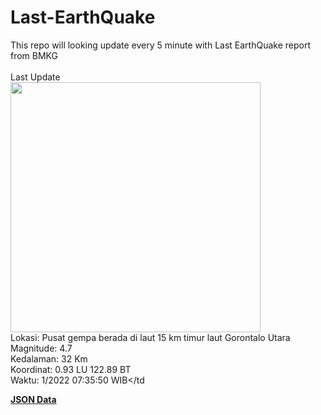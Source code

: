 # Last-EarthQuake
This repo will looking update every 5 minute with Last EarthQuake report from BMKG
<br>
<br>
Last Update
<br>
<img src="https://ews.bmkg.go.id/TEWS/data/20221121073550.mmi.jpg" width="400"/>
<br>
Lokasi: Pusat gempa berada di laut 15 km timur laut Gorontalo Utara <br>
Magnitude: 4.7 <br>
Kedalaman: 32 Km <br>
Koordinat: 0.93 LU 122.89 BT <br>
Waktu: 1/2022 07:35:50 WIB</td <br>

<a href="./data/data.json">**JSON Data**</a>
